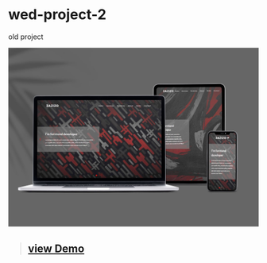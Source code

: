 # wed-project-2

old project

![project Img](img/3azizo_web.jpg)

> ## [view Demo](https://3azizo.github.io/web-project-2/)
